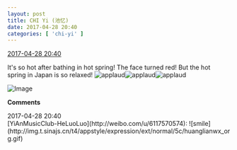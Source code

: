 ```yaml
---
layout: post
title: CHI Yi (池忆)
date: 2017-04-28 20:40
categories: [ 'chi-yi' ]
---
```


<div class="weibo-info">
  <a href="http://weibo.com/6117581836/F0FQRiXXM">2017-04-28 20:40</a>
</div>

It's so hot after bathing in hot spring! The face turned red! But the hot spring in Japan is so relaxed! ![applaud](http://img.t.sinajs.cn/t4/appstyle/expression/ext/normal/36/gza_org.gif)![applaud](http://img.t.sinajs.cn/t4/appstyle/expression/ext/normal/36/gza_org.gif)![applaud](http://img.t.sinajs.cn/t4/appstyle/expression/ext/normal/36/gza_org.gif)

<!-- more -->

![Image](http://wx3.sinaimg.cn/mw690/006G0KuMly1ff2ocm5o5ej30qo0zkajq.jpg)

**Comments**

<div class="weibo-info">2017-04-28 20:40</div>
[YiAnMusicClub-HeLuoLuo](http://weibo.com/u/6117570574): ![smile](http://img.t.sinajs.cn/t4/appstyle/expression/ext/normal/5c/huanglianwx_org.gif)
